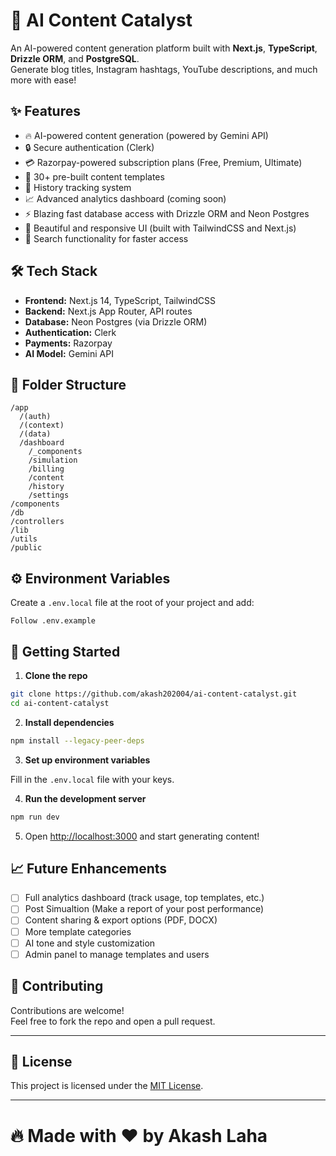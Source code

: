 # 🚀 AI Content Catalyst

An AI-powered content generation platform built with **Next.js**, **TypeScript**, **Drizzle ORM**, and **PostgreSQL**.  
Generate blog titles, Instagram hashtags, YouTube descriptions, and much more with ease!

## ✨ Features

- 🔥 AI-powered content generation (powered by Gemini API)
- 🔒 Secure authentication (Clerk)
- 💳 Razorpay-powered subscription plans (Free, Premium, Ultimate)
- 🧠 30+ pre-built content templates
- 📜 History tracking system
- 📈 Advanced analytics dashboard (coming soon)
- ⚡ Blazing fast database access with Drizzle ORM and Neon Postgres
- 🧩 Beautiful and responsive UI (built with TailwindCSS and Next.js)
- 🔎 Search functionality for faster access

## 🛠️ Tech Stack

- **Frontend:** Next.js 14, TypeScript, TailwindCSS
- **Backend:** Next.js App Router, API routes
- **Database:** Neon Postgres (via Drizzle ORM)
- **Authentication:** Clerk
- **Payments:** Razorpay
- **AI Model:** Gemini API

## 🧩 Folder Structure

```
/app
  /(auth)  
  /(context)  
  /(data)  
  /dashboard
    /_components
    /simulation
    /billing
    /content
    /history
    /settings
/components
/db
/controllers
/lib
/utils
/public
```

## ⚙️ Environment Variables

Create a `.env.local` file at the root of your project and add:

```env
Follow .env.example
```

## 🧪 Getting Started

1. **Clone the repo**

```bash
git clone https://github.com/akash202004/ai-content-catalyst.git
cd ai-content-catalyst
```

2. **Install dependencies**

```bash
npm install --legacy-peer-deps
```

3. **Set up environment variables**

Fill in the `.env.local` file with your keys.

4. **Run the development server**

```bash
npm run dev
```

5. Open [http://localhost:3000](http://localhost:3000) and start generating content!

## 📈 Future Enhancements

- [ ] Full analytics dashboard (track usage, top templates, etc.)
- [ ] Post Simualtion (Make a report of your post performance)
- [ ] Content sharing & export options (PDF, DOCX)
- [ ] More template categories
- [ ] AI tone and style customization
- [ ] Admin panel to manage templates and users

## 🤝 Contributing

Contributions are welcome!  
Feel free to fork the repo and open a pull request.

---

## 📄 License

This project is licensed under the [MIT License](LICENSE).

---

# 🔥 Made with ❤️ by Akash Laha

